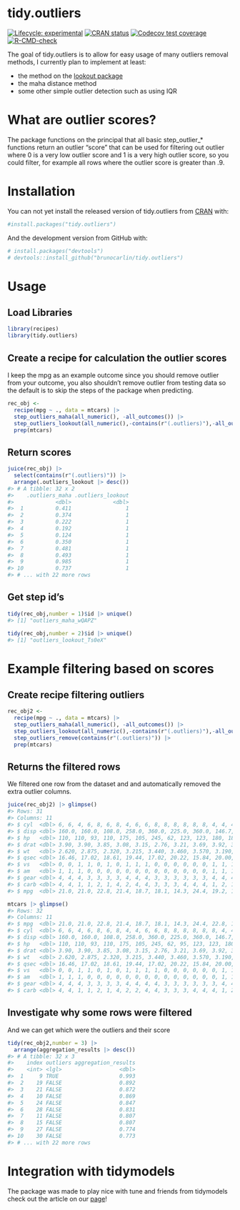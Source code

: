 
<!-- README.md is generated from README.Rmd. Please edit that file -->

# tidy.outliers

<!-- badges: start -->

[![Lifecycle:
experimental](https://img.shields.io/badge/lifecycle-experimental-orange.svg)](https://www.tidyverse.org/lifecycle/#experimental)
[![CRAN
status](https://www.r-pkg.org/badges/version/tidy.outliers)](https://CRAN.R-project.org/package=tidy.outliers)
[![Codecov test
coverage](https://codecov.io/gh/brunocarlin/tidy.outliers/branch/main/graph/badge.svg)](https://codecov.io/gh/brunocarlin/tidy.outliers?branch=master)
[![R-CMD-check](https://github.com/brunocarlin/tidy.outliers/workflows/R-CMD-check/badge.svg)](https://github.com/brunocarlin/tidy.outliers/actions)
<!-- badges: end -->

The goal of tidy.outliers is to allow for easy usage of many outliers
removal methods, I currently plan to implement at least:

-   the method on the [lookout
    package](https://github.com/Sevvandi/lookout)
-   the maha distance method
-   some other simple outlier detection such as using IQR

# What are outlier scores?

The package functions on the principal that all basic step_outlier\_\*
functions return an outlier “score” that can be used for filtering out
outlier where 0 is a very low outlier score and 1 is a very high outlier
score, so you could filter, for example all rows where the outlier score
is greater than .9.

# Installation

You can not yet install the released version of tidy.outliers from
[CRAN](https://CRAN.R-project.org) with:

``` r
#install.packages("tidy.outliers")
```

And the development version from GitHub with:

``` r
# install.packages("devtools")
# devtools::install_github("brunocarlin/tidy.outliers")
```

# Usage

## Load Libraries

``` r
library(recipes)
library(tidy.outliers)
```

## Create a recipe for calculation the outlier scores

I keep the mpg as an example outcome since you should remove outlier
from your outcome, you also shouldn’t remove outlier from testing data
so the default is to skip the steps of the package when predicting.

``` r
rec_obj <-
  recipe(mpg ~ ., data = mtcars) |>
  step_outliers_maha(all_numeric(), -all_outcomes()) |>
  step_outliers_lookout(all_numeric(),-contains(r"(.outliers)"),-all_outcomes()) |> 
  prep(mtcars)
```

## Return scores

``` r
juice(rec_obj) |> 
  select(contains(r"(.outliers)")) |> 
  arrange(.outliers_lookout |> desc())
#> # A tibble: 32 x 2
#>    .outliers_maha .outliers_lookout
#>             <dbl>             <dbl>
#>  1          0.411                 1
#>  2          0.374                 1
#>  3          0.222                 1
#>  4          0.192                 1
#>  5          0.124                 1
#>  6          0.350                 1
#>  7          0.481                 1
#>  8          0.493                 1
#>  9          0.985                 1
#> 10          0.737                 1
#> # ... with 22 more rows
```

## Get step id’s

``` r
tidy(rec_obj,number = 1)$id |> unique()
#> [1] "outliers_maha_wQAPZ"
```

``` r
tidy(rec_obj,number = 2)$id |> unique()
#> [1] "outliers_lookout_Ts0eX"
```

# Example filtering based on scores

## Create recipe filtering outliers

``` r
rec_obj2 <-
  recipe(mpg ~ ., data = mtcars) |>
  step_outliers_maha(all_numeric(), -all_outcomes()) |>
  step_outliers_lookout(all_numeric(),-contains(r"(.outliers)"),-all_outcomes()) |> 
  step_outliers_remove(contains(r"(.outliers)")) |> 
  prep(mtcars)
```

## Returns the filtered rows

We filtered one row from the dataset and and automatically removed the
extra outlier columns.

``` r
juice(rec_obj2) |> glimpse()
#> Rows: 31
#> Columns: 11
#> $ cyl  <dbl> 6, 6, 4, 6, 8, 6, 8, 4, 6, 6, 8, 8, 8, 8, 8, 8, 4, 4, 4, 4, 8, 8,~
#> $ disp <dbl> 160.0, 160.0, 108.0, 258.0, 360.0, 225.0, 360.0, 146.7, 167.6, 16~
#> $ hp   <dbl> 110, 110, 93, 110, 175, 105, 245, 62, 123, 123, 180, 180, 180, 20~
#> $ drat <dbl> 3.90, 3.90, 3.85, 3.08, 3.15, 2.76, 3.21, 3.69, 3.92, 3.92, 3.07,~
#> $ wt   <dbl> 2.620, 2.875, 2.320, 3.215, 3.440, 3.460, 3.570, 3.190, 3.440, 3.~
#> $ qsec <dbl> 16.46, 17.02, 18.61, 19.44, 17.02, 20.22, 15.84, 20.00, 18.30, 18~
#> $ vs   <dbl> 0, 0, 1, 1, 0, 1, 0, 1, 1, 1, 0, 0, 0, 0, 0, 0, 1, 1, 1, 1, 0, 0,~
#> $ am   <dbl> 1, 1, 1, 0, 0, 0, 0, 0, 0, 0, 0, 0, 0, 0, 0, 0, 1, 1, 1, 0, 0, 0,~
#> $ gear <dbl> 4, 4, 4, 3, 3, 3, 3, 4, 4, 4, 3, 3, 3, 3, 3, 3, 4, 4, 4, 3, 3, 3,~
#> $ carb <dbl> 4, 4, 1, 1, 2, 1, 4, 2, 4, 4, 3, 3, 3, 4, 4, 4, 1, 2, 1, 1, 2, 2,~
#> $ mpg  <dbl> 21.0, 21.0, 22.8, 21.4, 18.7, 18.1, 14.3, 24.4, 19.2, 17.8, 16.4,~
```

``` r
mtcars |> glimpse()
#> Rows: 32
#> Columns: 11
#> $ mpg  <dbl> 21.0, 21.0, 22.8, 21.4, 18.7, 18.1, 14.3, 24.4, 22.8, 19.2, 17.8,~
#> $ cyl  <dbl> 6, 6, 4, 6, 8, 6, 8, 4, 4, 6, 6, 8, 8, 8, 8, 8, 8, 4, 4, 4, 4, 8,~
#> $ disp <dbl> 160.0, 160.0, 108.0, 258.0, 360.0, 225.0, 360.0, 146.7, 140.8, 16~
#> $ hp   <dbl> 110, 110, 93, 110, 175, 105, 245, 62, 95, 123, 123, 180, 180, 180~
#> $ drat <dbl> 3.90, 3.90, 3.85, 3.08, 3.15, 2.76, 3.21, 3.69, 3.92, 3.92, 3.92,~
#> $ wt   <dbl> 2.620, 2.875, 2.320, 3.215, 3.440, 3.460, 3.570, 3.190, 3.150, 3.~
#> $ qsec <dbl> 16.46, 17.02, 18.61, 19.44, 17.02, 20.22, 15.84, 20.00, 22.90, 18~
#> $ vs   <dbl> 0, 0, 1, 1, 0, 1, 0, 1, 1, 1, 1, 0, 0, 0, 0, 0, 0, 1, 1, 1, 1, 0,~
#> $ am   <dbl> 1, 1, 1, 0, 0, 0, 0, 0, 0, 0, 0, 0, 0, 0, 0, 0, 0, 1, 1, 1, 0, 0,~
#> $ gear <dbl> 4, 4, 4, 3, 3, 3, 3, 4, 4, 4, 4, 3, 3, 3, 3, 3, 3, 4, 4, 4, 3, 3,~
#> $ carb <dbl> 4, 4, 1, 1, 2, 1, 4, 2, 2, 4, 4, 3, 3, 3, 4, 4, 4, 1, 2, 1, 1, 2,~
```

## Investigate why some rows were filtered

And we can get which were the outliers and their score

``` r
tidy(rec_obj2,number = 3) |> 
  arrange(aggregation_results |> desc())
#> # A tibble: 32 x 3
#>    index outliers aggregation_results
#>    <int> <lgl>                  <dbl>
#>  1     9 TRUE                   0.993
#>  2    19 FALSE                  0.892
#>  3    21 FALSE                  0.872
#>  4    10 FALSE                  0.869
#>  5    24 FALSE                  0.847
#>  6    28 FALSE                  0.831
#>  7    11 FALSE                  0.807
#>  8    15 FALSE                  0.807
#>  9    27 FALSE                  0.774
#> 10    30 FALSE                  0.773
#> # ... with 22 more rows
```

# Integration with tidymodels

The package was made to play nice with tune and friends from tidymodels
check out the article on our
[page](https://brunocarlin.github.io/tidy.outliers/articles/integration_tidymodels.html)!
